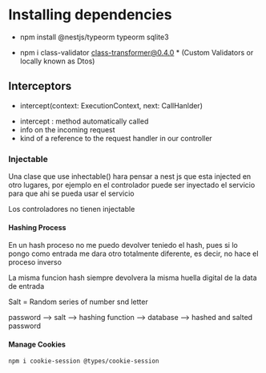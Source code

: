 # Installing dependencies

- npm install @nestjs/typeorm typeorm sqlite3

- npm i class-validator class-transformer@0.4.0  * (Custom Validators or locally known as Dtos)

## Interceptors
 
 * intercept(context: ExecutionContext, next: CallHanlder)
 - intercept : method automatically called
 - info on the incoming request
 - kind of a reference to the request handler in our controller

 ### Injectable 

Una clase que use inhectable() hara pensar a nest js que esta injected en otro lugares, por ejemplo en el controlador puede ser inyectado el servicio para que ahi se pueda usar el servicio

Los controladores no tienen injectable

#### Hashing Process
En un hash proceso no me puedo devolver teniedo el hash, pues si lo pongo como entrada me dara otro totalmente diferente, es decir, no hace el proceso inverso

La misma funcion hash siempre devolvera la misma huella digital de la data de entrada

Salt = Random series of number snd letter  

password --> salt --> hashing function --> database --> hashed and salted password

#### Manage Cookies

``` npm i cookie-session @types/cookie-session ```
